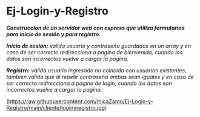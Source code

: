 # Ej-Login-y-Registro

**_Construccion de un servidor web con express que utiliza formularios para inicio de sesión y para registro._**

**_Inicio de sesión:_** _valida usuario y contraseña guardados en un array y en caso de ser correcto redirecciona a pagina de bienvenida, cuando los datos son incorrectos vuelve a cargar la pagina._

**_Registro:_** _valida usuario ingresado no coincida con usuarios existentes, tambien valida que al repetir contraseña ambas sean iguales y en caso de ser correcto redirecciona a pagina de login, cuando los datos son incorrectos vuelve a cargar la pagina._

(https://raw.githubusercontent.com/micaZamo/Ej-Login-y-Registro/main/cliente/loginyregistro.jpg)
